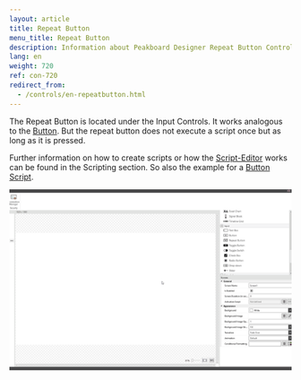 ```yaml
---
layout: article
title: Repeat Button
menu_title: Repeat Button
description: Information about Peakboard Designer Repeat Button Control.
lang: en
weight: 720
ref: con-720
redirect_from:
  - /controls/en-repeatbutton.html
---
```


The Repeat Button is located under the Input Controls. 
It works analogous to the [Button](/controls/en-button.html). But the repeat button does not execute a script once but as long as it is pressed.

Further information on how to create scripts or how the [Script-Editor](/scripting/en-script-editor.html) works can be found in the Scripting section.
So also the example for a [Button Script](/scripting/Samples/en-Button.html).

![image_1](/assets/images/Controls/Repeat-Button/repeatbutton01.gif)